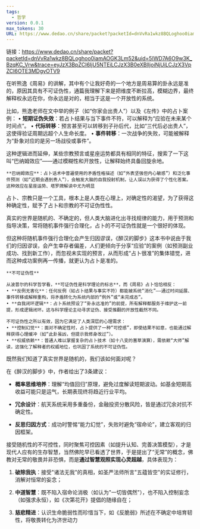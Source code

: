 ```yaml
---
tags:
  - 哲学
version: 0.0.1
max_tokens: 30
URL: https://www.dedao.cn/share/packet?packetId=dnVvRa1wkz8BQLoghoo0iamAOGK3Lm52&uid=5IWD7A6O9w3K_BzqKC_Vrw&trace=eyJzX3BpZCI6IjU5NTEiLCJzX3B0eXBlIjoiNjUiLCJzX3VpZCI6OTE3MDgyOTV9
---
```


链接：https://www.dedao.cn/share/packet?packetId=dnVvRa1wkz8BQLoghoo0iamAOGK3Lm52&uid=5IWD7A6O9w3K_BzqKC_Vrw&trace=eyJzX3BpZCI6IjU5NTEiLCJzX3B0eXBlIjoiNjUiLCJzX3VpZCI6OTE3MDgyOTV9 

在听熊逸《周易》的讲解，其中有个让我好奇的一个地方是周易算的卦永远是准的，原因其具有不可证伪性，通篇我理解下来是把维度不断拉高，模糊边界，最终解释权永远在你，你永远是对的，相当于这是一个开放性的系统。

比如，熊逸老师在文中举的例子（如“你家会出贵人”）以及《左传》中的占卜案例： • **短期证伪失效**：若占卜结果与当下事件不符，可以解释为“应验在未来某个时间点”。 • **代际转移**：预言甚至可以转移到子孙后代，比如“三代后必出贵人”，这使得验证周期远超个人生命长度。 • **事件转移**：一次战争的失败，可能被解释为“卦象对应的是另一场战役或事件”。

这种逻辑进而延伸，某些宗教预言或星座运势都具有相同的特征，搜索了一下这叫“巴纳姆效应”——通过模糊性和开放性，让解释始终具备回旋余地。


```
**巴纳姆效应**：占卜话术中普遍使用的矛盾性格描述（如“外表坚强但内心敏感”）和泛化事件预测（如“近期会遇到贵人”），会触发大脑的自我投射机制，让人误以为获得了个性化答案。这种效应在星座运势、塔罗牌解读中尤为明显
```


占卜、宗教只是一个工具，根本上是人类在心理上，对确定性的渴望，为了获得这种确定性，赋予了占卜和宗教的不可证伪性性。

真实的世界是随机的、不确定的，但人类大脑进化出寻找规律的能力，用于预测和指导决策，常将随机事件强行合理化，占卜的不可证伪性就是一个很好的体现。

但这种将随机事件强行合理化会产生归因谬误，《醉汉的脚步》这本书中说由于我们的归因谬误，会产生幸存者偏差，人们更倾向于分享“应验”的案例（如预测副业成功、找到新工作），而忽视未实现的预言，从而形成“占卜很准”的集体错觉，进而这种成功案例再一传播，就更认为占卜是准的。


```
**不可证伪性**

从波普尔的科学哲学看，**可证伪性是科学理论的标志**，而《周易》占卜恰恰相反： 
• **反例无害化**：任何反例（如占卜结果与事实不符）都能被系统“消化”——通过时间延展、事件转移或解释重构，将矛盾转化为系统内部的“例外”或“未完成态”。 
• **自我闭环逻辑**：占卜系统预设了“卦永远准的”的前提，所有解释都服务于维护这一前提，形成逻辑闭环。这与科学理论主动寻求证伪、接受推翻的开放性截然不同。

不可证伪性之所以有效，因为它满足了人类深层的心理需求：
• **控制幻觉**：面对不确定性时，占卜提供了一种“可控感”，即使结果不如意，也能通过解释获得心理缓冲（如“此卦虽凶，但提示我修身改过”）。 
• **权威依赖**：普通人难以掌握复杂的占卜技术（如十八变的蓍草演算），需依赖“大师”解读，这强化了解释者的权威地位，也巩固了系统的不可证伪性。
```


既然我们知道了真实世界是随机的，我们该如何面对呢？

在《醉汉的脚步》中，作者给出了3条建议：

- **概率思维培养**：理解“均值回归”原理，避免过度解读短期波动。如基金短期高收益可能只是运气，长期表现终将趋近行业平均。

- **冗余设计**：航天系统采用多重备份，金融投资分散风险，皆是通过冗余对抗不确定性。

- **反思归因方式**：成功时警惕“能力幻觉”，失败时避免“宿命论”，建立客观的归因框架。

接受随机性的不可控性，同时聚焦可控因素（如提升认知、完善决策模型），才是现代人应有的生存智慧，当然佛陀早已看透了世界，于是提出了“无常”的概念，佛教对无常的敬畏并非恐惧，而是**通过智慧观照实现心灵超越**，具体表现为：

1. **破除我执**：接受"诸法无我"的真相，如圣严法师所言"五蕴皆空"的实证修行，消解对恒常的妄念；

2. **中道智慧**：既不陷入宿命论消极（如认为"一切皆偶然"），也不陷入控制妄念（如强求永恒），如《次第花开》提倡的随缘自在；

3. **慈悲精进**：认识生命脆弱性而珍惜当下，如《反脆弱》所述在不确定中培育韧性，将敬畏转化为济世动力